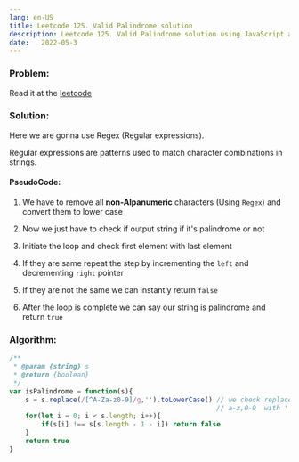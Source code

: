 ```yaml
---
lang: en-US
title: Leetcode 125. Valid Palindrome solution
description: Leetcode 125. Valid Palindrome solution using JavaScript and General PaseudoCode with Regex
date:   2022-05-3
---
```


### Problem:
Read it at the [leetcode](https://leetcode.com/problems/valid-palindrome/) 

### Solution:
Here we are gonna use Regex (Regular expressions). 

Regular expressions are patterns used to match character combinations in strings.

#### PseudoCode:

1. We have to remove all **non-Alpanumeric** characters (Using `Regex`) and convert them to lower case

2. Now we just have to check if output string if it's palindrome or not
3. Initiate the loop and check first element with last element
4. If they are same repeat the step by incrementing the `left` and decrementing `right` pointer
5. If they are not the same we can instantly return   `false`
6. After the loop is complete we can say our string is palindrome and return `true`


### Algorithm:

```js
/**
 * @param {string} s
 * @return {boolean}
 */
var isPalindrome = function(s){
    s = s.replace(/[^A-Za-z0-9]/g,'').toLowerCase() // we check replace except A-Z,
                                                    // a-z,0-9  with ''(empty)
    for(let i = 0; i < s.length; i++){
        if(s[i] !== s[s.length - 1 - i]) return false
    }
    return true
}
```

